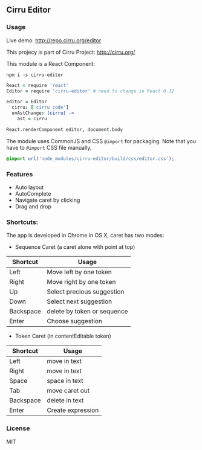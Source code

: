 
Cirru Editor
------

### Usage

Live demo: http://repo.cirru.org/editor

This projecy is part of Cirru Project: http://cirru.org/

This module is a React Component:

```
npm i -s cirru-editor
```

```coffee
React = require 'react'
Editor = require 'cirru-editor' # need to change in React 0.12

editor = Editor
  cirru: ['cirru code']
  onAstChange: (cirru) ->
    ast = cirru

React.renderComponent editor, document.body
```

The module uses CommonJS and CSS `@import` for packaging.
Note that you have to `@import` CSS file manually.

```css
@import url('node_modules/cirru-editor/build/css/editor.css');
```

### Features

* Auto layout
* AutoComplete
* Navigate caret by clicking
* Drag and drop

### Shortcuts:

The app is developed in Chrome in OS X, caret has two modes:

* Sequence Caret (a caret alone with point at top)

| Shortcut | Usage |
| --- | --- |
| Left | Move left by one token |
| Right | Move right by one token |
| Up | Select precious suggestion |
| Down | Select next suggestion |
| Backspace | delete by token or sequence |
| Enter | Choose suggestion |

* Token Caret (in contentEditable token)

| Shortcut | Usage |
| --- | --- |
| Left | move in text |
| Right | move in text |
| Space | space in text |
| Tab | move caret out |
| Backspace | delete in text |
| Enter | Create expression |

### License

MIT